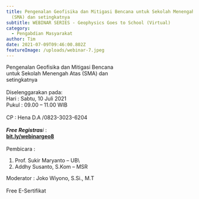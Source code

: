 ```yaml
---
title: Pengenalan Geofisika dan Mitigasi Bencana untuk Sekolah Menengah Atas
  (SMA) dan setingkatnya
subtitle: WEBINAR SERIES - Geophysics Goes to School (Virtual)
category:
  - Pengabdian Masyarakat
author: Tim
date: 2021-07-09T09:46:00.802Z
featureImage: /uploads/webinar-7.jpeg
---
```

Pengenalan Geofisika dan Mitigasi Bencana\
untuk Sekolah Menengah Atas (SMA) dan\
setingkatnya\
\
Diselenggarakan pada:\
Hari : Sabtu, 10 Juli 2021\
Pukul : 09.00 – 11.00 WIB\
\
CP : Hena D.A /0823-3023-6204\
\
***Free Registras**i* :\
**[bit.ly/webinargeo8](https://docs.google.com/forms/d/e/1FAIpQLSc4YDcFHuzFwMHAoXjYzehcwA_XQSvw-IlpaapQ1jbl7vS1mg/viewform)**\
\
Pembicara :

1. Prof. Sukir Maryanto – UB\
2. Addhy Susanto, S.Kom – MSR

Moderator : Joko Wiyono, S.Si., M.T\
\
Free E-Sertifikat